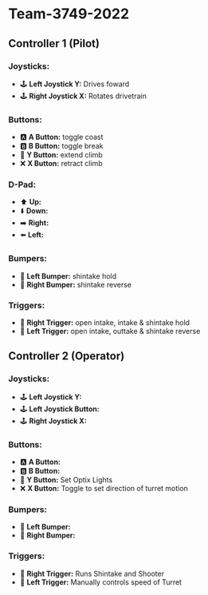 # Team-3749-2022

## Controller 1 (Pilot)
### Joysticks:
 - 🕹️ **Left Joystick Y:** Drives foward
 - 🕹️ **Right Joystick X:** Rotates drivetrain

### Buttons:
 - 🅰️ **A Button:** toggle coast
 - 🅱️ **B Button:** toggle break
 - 🥔 **Y Button:** extend climb
 - ❌ **X Button:** retract climb

### D-Pad:
 - ⬆️ **Up:** 
 - ⬇️ **Down:** 
 - ➡️ **Right:**
 - ⬅️ **Left:** 

### Bumpers:
 - 🤛 **Left Bumper:** shintake hold
 - 🤜 **Right Bumper:** shintake reverse

### Triggers:
 - 🔫 **Right Trigger:** open intake, intake & shintake hold
 - 🔫 **Left Trigger:** open intake, outtake & shintake reverse

## Controller 2 (Operator)
### Joysticks:
 - 🕹️ **Left Joystick Y:** 
 - 🕹️ **Left Joystick Button:** 
 - 🕹️ **Right Joystick X:** 

### Buttons:
 - 🅰️ **A Button:** 
 - 🅱️ **B Button:** 
 - 🥔 **Y Button:** Set Optix Lights
 - ❌ **X Button:** Toggle to set direction of turret motion 

### Bumpers:
 - 🤛 **Left Bumper:**
 - 🤜 **Right Bumper:** 

### Triggers:
 - 🔫 **Right Trigger:** Runs Shintake and Shooter 
 - 🔫 **Left Trigger:** Manually controls speed of Turret

